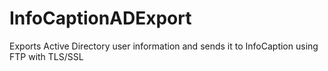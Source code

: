 # InfoCaptionADExport
Exports Active Directory user information and sends it to InfoCaption using FTP with TLS/SSL
